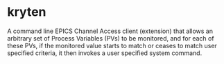 kryten
======

A command line EPICS Channel Access client (extension) that allows an arbitrary
set of Process Variables (PVs) to be monitored, and for each of these PVs, if
the monitored value starts to match or ceases to match user specified criteria,
it then invokes a user specified system command.
